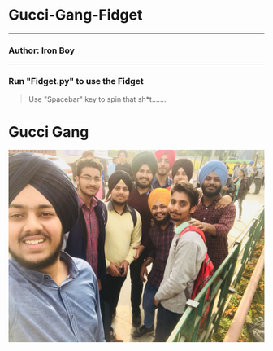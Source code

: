 # Gucci-Gang-Fidget
---


### **Author**: Iron Boy
---

### Run "Fidget.py" to use the Fidget
> Use "Spacebar" key to spin that sh*t.......

# Gucci Gang


![Omni Bois](https://github.com/Omni-Being/Gucci-Gang-Fidget/blob/main/Main/Gucci%20Gang.png?raw=true)

